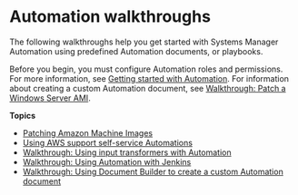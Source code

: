 # Automation walkthroughs<a name="automation-walk"></a>

The following walkthroughs help you get started with Systems Manager Automation using predefined Automation documents, or playbooks\.

Before you begin, you must configure Automation roles and permissions\. For more information, see [Getting started with Automation](automation-setup.md)\. For information about creating a custom Automation document, see [Walkthrough: Patch a Windows Server AMI](automation-walk-patch-windows-ami-cli.md)\.

**Topics**
+ [Patching Amazon Machine Images](automation-walk-ami-patching.md)
+ [Using AWS support self\-service Automations](automation-walk-support.md)
+ [Walkthrough: Using input transformers with Automation](automation-transformers.md)
+ [Walkthrough: Using Automation with Jenkins](automation-jenkins.md)
+ [Walkthrough: Using Document Builder to create a custom Automation document](automation-walk-document-builder.md)